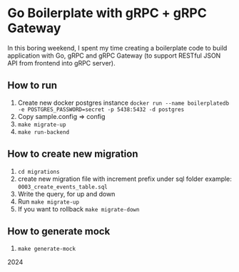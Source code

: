 # Go Boilerplate with gRPC + gRPC Gateway

In this boring weekend, I spent my time creating a boilerplate code to build application with Go, gRPC and gRPC Gateway (to support RESTful JSON API from frontend into gRPC server).

## How to run
1. Create new docker postgres instance `docker run --name boilerplatedb -e POSTGRES_PASSWORD=secret -p 5438:5432 -d postgres`
1. Copy sample.config => config
2. `make migrate-up`
3. `make run-backend`

## How to create new migration
1. `cd migrations`
2. create new migration file with increment prefix under sql folder example: `0003_create_events_table.sql`
3. Write the query, for up and down
4. Run `make migrate-up`
5. If you want to rollback `make migrate-down`

## How to generate mock
1. `make generate-mock`

2024
